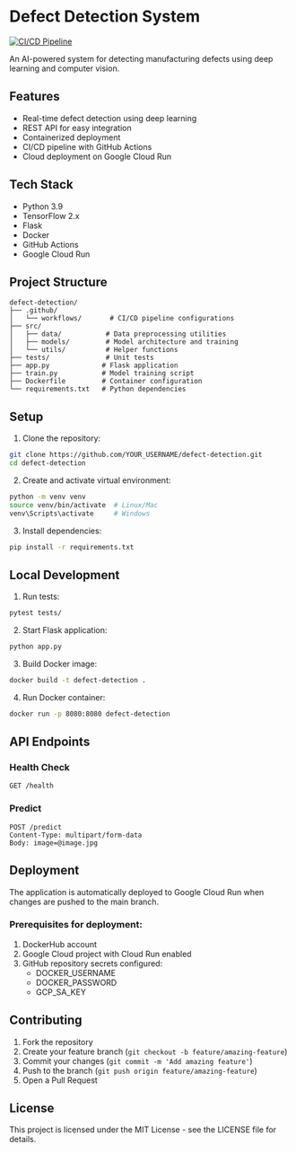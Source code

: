 # Defect Detection System

[![CI/CD Pipeline](https://github.com/om-369/defect-detection/actions/workflows/ci.yml/badge.svg)](https://github.com/om-369/defect-detection/actions/workflows/ci.yml)

An AI-powered system for detecting manufacturing defects using deep learning and computer vision.

## Features

- Real-time defect detection using deep learning
- REST API for easy integration
- Containerized deployment
- CI/CD pipeline with GitHub Actions
- Cloud deployment on Google Cloud Run

## Tech Stack

- Python 3.9
- TensorFlow 2.x
- Flask
- Docker
- GitHub Actions
- Google Cloud Run

## Project Structure

```
defect-detection/
├── .github/
│   └── workflows/       # CI/CD pipeline configurations
├── src/
│   ├── data/           # Data preprocessing utilities
│   ├── models/         # Model architecture and training
│   └── utils/          # Helper functions
├── tests/              # Unit tests
├── app.py             # Flask application
├── train.py           # Model training script
├── Dockerfile         # Container configuration
└── requirements.txt   # Python dependencies
```

## Setup

1. Clone the repository:
```bash
git clone https://github.com/YOUR_USERNAME/defect-detection.git
cd defect-detection
```

2. Create and activate virtual environment:
```bash
python -m venv venv
source venv/bin/activate  # Linux/Mac
venv\Scripts\activate     # Windows
```

3. Install dependencies:
```bash
pip install -r requirements.txt
```

## Local Development

1. Run tests:
```bash
pytest tests/
```

2. Start Flask application:
```bash
python app.py
```

3. Build Docker image:
```bash
docker build -t defect-detection .
```

4. Run Docker container:
```bash
docker run -p 8080:8080 defect-detection
```

## API Endpoints

### Health Check
```
GET /health
```

### Predict
```
POST /predict
Content-Type: multipart/form-data
Body: image=@image.jpg
```

## Deployment

The application is automatically deployed to Google Cloud Run when changes are pushed to the main branch.

### Prerequisites for deployment:
1. DockerHub account
2. Google Cloud project with Cloud Run enabled
3. GitHub repository secrets configured:
   - DOCKER_USERNAME
   - DOCKER_PASSWORD
   - GCP_SA_KEY

## Contributing

1. Fork the repository
2. Create your feature branch (`git checkout -b feature/amazing-feature`)
3. Commit your changes (`git commit -m 'Add amazing feature'`)
4. Push to the branch (`git push origin feature/amazing-feature`)
5. Open a Pull Request

## License

This project is licensed under the MIT License - see the LICENSE file for details.
